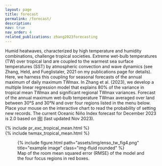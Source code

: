 ```yaml
---
layout: page
title: forecast
permalink: /forecast/
description: 
nav: true
nav_order: 4
related_publications: zhang2023forecasting
---
```

Humid heatwaves, characterized by high temperature and humidity combinations, challenge tropical societies. Extreme wet-bulb temperatures (TW) over tropical land are coupled to the warmest sea surface temperatures (SST) by atmospheric convection and wave dynamics (see Zhang, Held, and Fueglistaler, 2021 on my publications page for details). Here, we harness this coupling for seasonal forecasts of the annual maximum of daily maximum TWmax. In Zhang et al. (2023), we develop a multiple linear regression model that explains 80% of the variance in tropical mean TWmax and significant regional TWmax variances. Forecast of the annual maximum wet-bulb temperature TWmax averaged over land between 30°S and 30°N and over four regions listed in the menu below. Place your mouse on the interactive chart to read the probability of setting new records. The current Oceanic Niño Index forecast for December 2023 is 2.0 based on [IRI](https://iri.columbia.edu/our-expertise/climate/forecasts/enso/current/?enso_tab=enso-sst_table) (last updated Nov 2023).


<div class="figure-container">
  <div class="figure-item">
   {% include pr_exc_tropical_mean.html %}
     </div>
  <div class="figure-item">
    {% include twmax_tropical_mean.html %}
  </div>
</div>






<div class="row">
    <div class="col-md-16 mt-6 mt-md-0 mx-auto"> 
        <figure class="figure">
            {% include figure.html path="assets/img/enso_tw_fig4.png" title="example image" class="img-fluid rounded" %}
            <figcaption class="figure-caption text-center">Map of the room mean squared error (RMSE) of the model and the four focus regions in red boxes.</figcaption>
        </figure>
    </div>
</div>



